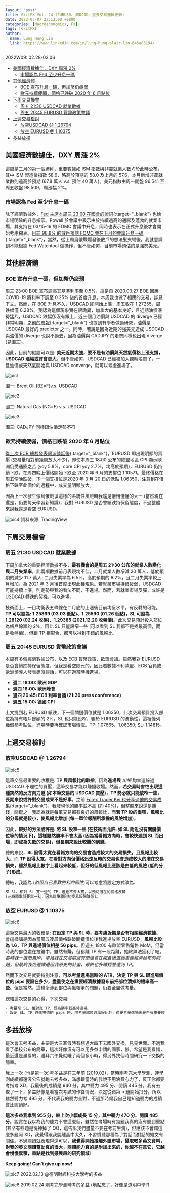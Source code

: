 ```yaml
---
layout: "post"
title: GritFX Vol. 24 (EURUSD、USDCAD、重要交易邏輯更新)
date: 2022-03-07 22:13:00 +0800
categories: [Macroeconomics, FX]
tags: [GritFX]
author:
  name: Lung Hung Lin
  link: https://www.linkedin.com/in/lung-hung-blair-lin-645a85194/ 
---
```

2022W09: 02.28-03.06
- [美國經濟數據佳，DXY 周漲 2%](#美國經濟數據佳dxy-周漲-2)
  - [市場認為 Fed 至少升息一碼](#市場認為-fed-至少升息一碼)
- [其他經濟體](#其他經濟體)
  - [BOE 宣布升息一碼，但加幣仍疲弱](#boe-宣布升息一碼但加幣仍疲弱)
  - [歐元持續疲弱，價格已跌破 2020 年 6 月點位](#歐元持續疲弱價格已跌破-2020-年-6-月點位)
- [下周交易機會](#下周交易機會)
  - [周五 21:30 USDCAD 就業數據](#周五-2130-usdcad-就業數據)
  - [周五 20:45 EURUSD 貨幣政策會議](#周五-2045-eurusd-貨幣政策會議)
- [上週交易檢討](#上週交易檢討)
  - [放空USDCAD @ 1.26794](#放空usdcad--126794)
  - [放空 EURUSD @ 1.10375](#放空-eurusd--110375)
- [多益放榜](#多益放榜)
  
## 美國經濟數據佳，DXY 周漲 2%
這周是三月的第一個禮拜，重要數據如 ISM 指數與非農就業人數均於此時公布，其中 ISM 製造業指數 58.6，略高於預期的 58.0 及上月的 57.6，本月新增非農就業數則遠高於預期 (67.8 萬人 v.s. 預估 40 萬人)。美元指數由周一開盤 96.541 至周五收盤 98.509，周漲幅 2%。

### 市場認為 Fed 至少升息一碼
除了經濟數據外，[Fed 主席本周三 23:00 在國會的證詞](https://www.federalreserve.gov/newsevents/testimony/powell20220302a.htm){:target="_blank"} 也給市場明確的升息指示。Powell 於會議中表示由於持續過高的通膨及蓬勃的就業市場，其支持在 03/15-16 的 FOMC 會議中升息，同時也表示在正式升息後才會開始考慮縮表。[目前 98.8% 的散戶預估 FOMC 會在下月的會議升息一碼](https://www.cmegroup.com/trading/interest-rates/countdown-to-fomc.html){:target="_blank"}，當然，從上周烏俄戰爆發後散戶的想法髮夾彎後，我就意識到不能根據 Fed Watchtool 做操作，但不管如何，目前市場預估的是強勢美元。

## 其他經濟體
### BOE 宣布升息一碼，但加幣仍疲弱
周三 23:00 BOE 宣布調高其基準利率至 0.5%，這是自 2020.03.27 BOE 因應 COVID-19 將利率下調至 0.25% 後的首度升息。本周我也做了相應的交易，詳見下文。然而，在 BOE 升息不久，USDCAD 即開始上漲，周五收在 1.27255，周跌幅僅 0.28%。我認為這個現象實在很詭異，加拿大的基本良好，且近期油價漲勢猛烈，USDCAD 跌幅卻沒有跟上，近三個月油價與 USDCAD 的 diverge 已經非常明顯，[之前的周報](https://financeprotein.com/macroeconomics/fx/GritFX-VOL08/){:target="_blank"} 也提到有學者做過研究，油價是 USDCAD 最好的 predictor 之一。同時，若說是因為近期的強美元造成 USDCAD 與油價的 diverge 也說不過去，因為油價與 CADJPY 的走勢同樣也出現 diverge (見圖三)。

因此，目前的假設可以是: **美元近期太強，要不是有油價與天然氣價格上漲支撐，USDCAD 漲幅或許會更大**。但不管如何，USDCAD 已經被加入觀察名單了，一旦油價或天然氣開始與 USDCAD converge，就可以考慮進場了。

![pic1](https://lh3.googleusercontent.com/pw/AM-JKLVixhv-rEPYewrNAjN74mXFwShctm3mukRnO7pGLR1Z1XiijOa4YnG_CCVxUxp3KWAIlmx4UMUTGaGL7YJCE2wB-gaInBDL1blazelLd-5iOf5Yzg5gWHmc4Q0FVVdnhSG8a0Xu2skwJngo9l6lISz-=w424-h295-no?authuser=0)

圖一: Brent Oil (BZ=F)v.s. USDCAD

![pic2](https://lh3.googleusercontent.com/pw/AM-JKLVtS-VzchUdttaRXtiaT3HXbfm_340cHbBt-Gj-Qc9xYhKP0a8sM0HEZxZEVVxzeNNCcgndekj0xtRMiXIi0I1zLLJchEdM_trfN_hecYWqnscVVV2aVRlRIbLmwwYmFx-86VLZZwKyPrrlsBUZBAJQ=w424-h295-no?authuser=0)

圖二: Natural Gas (NG=F) v.s. USDCAD

![pic3](https://lh3.googleusercontent.com/pw/AM-JKLWsTlWYD3dudEGn6XiFz_peFT2x1JX3mC5_apDQvZTVfsFkJ-WlixiO9HNn6YaoqhjsBD9R-7soHqkfcbzG_rS9tuIBVBLJ1AWqPmoQSaJBu5xZ7_n_1j9Qi3PrcBppMjDb4tFrG9iN520a-WtJDDdh=w424-h295-no?authuser=0)

圖三: CADJPY 同樣跟油價走勢不符

### 歐元持續疲弱，價格已跌破 2020 年 6 月點位
[從上次 ECB 總裁發表鴿派談話後](https://www.irishtimes.com/news/ireland/irish-news/ecb-will-act-at-the-right-time-to-achieve-inflation-goal-but-only-gradually-lagarde-says-1.4802322){:target="_blank"}，EURUSD 即出現明顯的賣壓 (交易量相對前幾周放大不少)，即使本周三 18:00 公布的歐盟地區 CPI 顯示歐洲仍受通膨之苦 (yoy 5.8%，core CPI yoy 2.7%，均高於預期)，EURUSD 仍持續下跌，在周四晚上價格開始下跌至 2020 年 6 月的支撐位 1.10571。最終價格在周五傍晚跌破，下一個支撐位是2020 年 3 月 20 日的低點 1.06350，注意到在價格下跌至此價位的過程中，成交量明顯放大。

因為上一次發生像烏俄戰爭這樣的系統性風險時我還是懵懵懂懂的大一 (當然現在還是，仍要每天學習新知識)，我對 EURUSD 是否會續跌持保留態度，不過整體來說我還是看空 EURUSD。

![pic4](https://lh3.googleusercontent.com/pw/AM-JKLV0lmjrUPsptOKRD7H0WWOOEEYE82-1gesIqgoGvS8hjdWcbA7xx7cYPf9-omf4ToJPSUyQO9RJYyrYF5UmN3NkW1VQDSZdGv1H9HXeMwcHilzgJZSdMmHgKHWs0a4tWG4XuT0CTuyIebx7b4idkrfu=w1427-h820-no?authuser=0)
資料來源: TradingView

## 下周交易機會
### 周五 21:30 USDCAD 就業數據
下周加拿大的重要經濟數據不多，**最有機會的是周五 21:30 公布的就業人數變化與二月失業率**。此兩項數據前月表現均不佳，二月就業人數凈減 20 萬人，低於預期的減少 11.7 萬人; 二月失業率為 6.5%，高於預期的 6.2%，且二月失業率較上月增加，為 2021 年 3 月後首度出現此種現象。若就業市場持續疲弱，USDCAD 可能持續上漲，則走勢與我的看法不同，不進場。然而，若就業市場反彈，或許是 USDCAD 轉跌的契機，可以進場。

技術面上，一目均衡表五條線在二月底的上漲後目前均呈水平，有反轉的可能。**TP 可以設為: 1.25869 (03.03 低點)、1.25590 (01.26 低點)，SL 可設為 1.28120 (02.24 收盤)、1.29385 (2021.12.20 收盤價)**。此次交易預計投入部位為帳戶餘額的 2%，因此 SL 只能設窄一些 (可以看到 SL 我都不是找最高價，而是收盤價)，但跟 TP 相配合，都可以得到不錯的風報比。

### 周五 20:45 EURUSD 貨幣政策會議
本周有多個經濟數據公布，以及 ECB 貨幣政策、歐盟會議。雖然我對 EURUSD 是否會續跌持保留態度，但我是看空歐元的，因此若數據不利歐盟、ECB 官員或歐洲領導人發表鴿派談話，可以在適當時機進場。

- **週二 18:00: 歐洲 GDP**
- **週四 18:00: 歐洲峰會**
- **週四 20:45: ECB 利率會議 (21:30 press conference)**
- **週五 15:00: 德國 CPI**
  
上文提到若 EURUSD 續跌，下一個關鍵價位就是 1.06350，此次交易預計投入部位為持有帳戶餘額的 2%，SL 也只能設窄，鑒於 EURUSD 的波動性，這裡僅列幾個參考點位，進場時要再確認市場情況。TP: 1.07665、1.06350; SL: 1.14815。

## 上週交易檢討
### 放空USDCAD @ 1.26794 

![pic5](https://lh3.googleusercontent.com/pw/AM-JKLUJmuVOsPKgPSr_yT2ajZHc1QQ_iywa_VZSV6Uj9aGZqFelzvD6YKxRlry9iSvmv30t3MT64EjxZd3oQ9_HhWGs41ikJTmkz_JquNdtRPVtGBC9zeHtldv4Du34AsDEQM3-oKkaiDDTI0D-2P1BcBIM=w688-h651-no?authuser=0)

這筆交易最重要的收穫是: **TP 與風報比的取捨**。因為**進場與** _出場_ 均幸運躲過 USDCAD 不理性的買壓，這筆交易才能以賺錢收場。然而，**若交易時害怕出現這種突然的反方向力道 (如本筆交易的 USDCAD 買壓)，TP 勢必就只能放窄一些，長期來說或許對交易成果不是好事**。之前 [Forex Trader Kei 也分享過他的交易成果](https://www.youtube.com/watch?v=-66nz4csd1M){:target="_blank"}，我發現他的勝率並不高 (約 40%)，但整體來說還是賺錢，關鍵之一我認為就是每筆交易都有良好的風報比，而**若 TP 設的很窄，風報比的分母就是較小，使風報比增加 (每一單位報酬所承擔的風險增加)**。

因此，**較好的方法或許是: 將 SL 設窄一些 (在技術面允許: 如 SL 附近沒有關鍵價位等的情況下)，這樣雖然勝率不會太高 (因為當看錯方向時，會較快達到 SL 而出場，即成為失敗的交易)，但長期來說比較賺的到錢**。

總的來說，**SL 設得太寬在看錯方向的交易會造成較大的交易損失，且風報比較大**。而 **TP 設得太寬，在看對方向但價格迅速反轉的交易也會造成較大的潛在交易損失，雖然風報比數字上看起來較低，但好的低風報比應該是由低的風險 (低的分子)形成**。

總結，我認為 (_依照自己喜歡勝利的個性_)可以考慮將設定方式改為: 

```python
窄 SL、相對 SL 寬一些的 TP，但也不要太寬，以預防潛在的價格反轉 
(此時勝率就要高一點，因為每筆勝利的交易報酬降低)。
```

### 放空 EURUSD @ 1.10375

![pic6](https://lh3.googleusercontent.com/pw/AM-JKLX4GQJuNxuaohTGrCES4T0aUMwofjRQ_tK2dhhr6yne71GtxTkVkwyqnj194p8TjMFP2TE8hWrl_Ol0gDanLrq60vhWHqSVPH3s2UBjF3YioA6wIwJgXUjAat2K9U3aDyTsraAnpsqOZdK0om9ni6-Q=w686-h647-no?authuser=0)

這筆交易最大的收穫是: **在設定 TP 與 SL 時，要考慮近期是否有相關經濟數據**。會這樣講是因為當周五凌晨價格跌破關鍵價位後我進場放空 EURUSD，**風報比設為 1.6，TP 與進場價位相差 56 pips**。但週五 18:00 有歐盟零售銷售 MoM，但當時我的部位處在拉鋸中，雖然有賺，但都離 TP 有一段距離，始終無法獲利了結。_當時我一度想賣掉，畢竟我在交易前沒有想過會在開倉後遇到重要經濟發布的問題，但最終我仍選擇遵照我原先的計畫，最終也多賺錢並達到 TP_。

然而下次交易就要特別注意，**可以考量進場當時的 ATR，決定 TP 與 SL 跟進場價位的 pips 要設在多少，盡量使之在重要經濟數據發布前把部位清掉的機率高一些**。但是當然，這也牽涉到部位與風報筆的問題，仍要全盤做考量。

總結這次交易的心得，下次交易:
```python
- 考量窄 SL、相對寬 TP、認為勝率較高時進場
- 設定 SL、TP 與進場價的 pips 時，除考量部位與風報比外，還要考量進場後是否有重要經濟數據公布。
```

## 多益放榜
這次會去考多益，主要是大三寒假時有想過大四下去國外交換，見見世面。不過我看了學校公布的簡章，這次好像沒有可以用多益申請的國家，慘。希望是我看錯，最近還是滿累的，禮拜六午覺就睡了兩個多小時，得另外找個時間研究一下交換的簡章。

我上一次 (也是第一次)考多益是在三年前 (2019.02)，當時剛考完大學學測，連學測成績都還沒公佈就跑去考多益，滿想跟當時的我說不用浪費心力了，反正你都要考指考 XD，我最後的成績是 940 分，其中聽力 495 分、閱讀 445 分。我有去查了一下，多益好像是看當次考試的作答情況，決定從錯第 n 題開始扣分，所以雖然聽力考 495 分，不代表我的聽力全對，不過那時候我自己是知道聽力的成績會比閱讀好。

**這次多益我拿到 955 分，較上次小幅成長 15 分，其中聽力 470 分、閱讀 485 分**。說實在我以為我的聽力不會這麼低，雖然在考場時有幾題我真的沒有聽到重點 (甚至有些題是恍神掉了 QQ，這告訴我們盡量不要在考前生病)，但應該不會錯這麼多題阿 XD，我覺得跟我脫離高中太久，不習慣聽那種為了對話而對話的短文有關係。不過閱讀就表現得還可以，**我覺得開始接觸外匯市場，攝取較多英文資料，對我的英文閱讀幫助真的很大，閱讀能力真的是附加出來的，你越不在意它，它越會慢慢累積，重點是找到感興趣的研究領域**! 

**Keep going! Can’t give up now!**

![pic7](https://lh3.googleusercontent.com/pw/AM-JKLUGpKImomp47c8PP2y32yKsZncP8rwyxafR-YAvq2wj1K6oVR65iGfyUCHDqHkjxcWm82F1lz-IBskAHocqMjas_A7O2VxhySfEwrvtEeuFQ7WSSgdN6e6gmgEIAVTNjsdClDUtNnX3RDlf9qe2ipVj=w1292-h241-no?authuser=0)
2022.02.13 @德明財經科技大學考的多益

![pic8](https://lh3.googleusercontent.com/pw/AM-JKLWZwd9E-NvqsGhs6GSWKY87DPlWghNoxmFHDLZQLhqWL_YmAksYXhjVPEU3648HunzlN25G3hvjLCCVtkCE5O1vDE_xC2iczxEjWX80789s0-lWb-wItZvddos1YZ-hJqX5IJHs0H2vG4IEObj86eAa=w547-h313-no?authuser=0)
2019.02.24 剛考完學測時考的多益 (地點忘了，好像是道明中學?)
